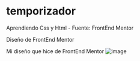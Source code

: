 # temporizador
Aprendiendo Css y Html - Fuente: FrontEnd Mentor

Diseño de FrontEnd Mentor


Mi diseño que hice de FrontEnd Mentor
![image](https://user-images.githubusercontent.com/66961947/107104132-5a4ff900-67ee-11eb-9bf7-f4222d9cecae.png)

